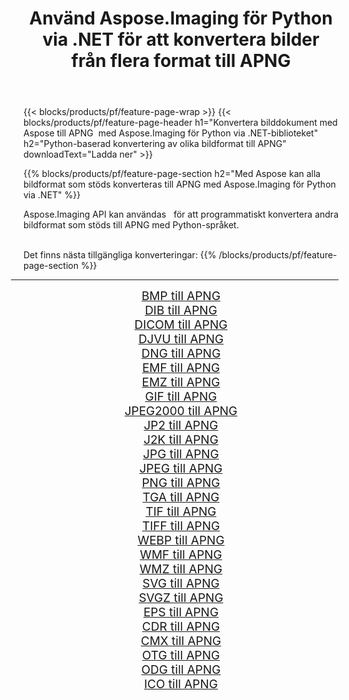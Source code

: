 ﻿---
title: Använd Aspose.Imaging för Python via .NET för att konvertera bilder från flera format till APNG 
weight: 3920
url: /sv/python-net/conversion/to/apng 
lang: sv
langdirlevel: 2
locales: zh-hans,ja,it,ru,de,es,fr,nl,id,lt,pl,pt,vi,tr,ko,zh-hant,ar,hi,th,sv,cs,uk,he
description: Du kan använda Aspose.Imaging för Python via .NET-biblioteket för att konvertera från en mängd olika format till APNG
---

{{< blocks/products/pf/feature-page-wrap >}}
{{< blocks/products/pf/feature-page-header h1="Konvertera bilddokument med Aspose till APNG  med Aspose.Imaging för Python via .NET-biblioteket" h2="Python-baserad konvertering av olika bildformat till APNG" downloadText="Ladda ner" >}}


{{% blocks/products/pf/feature-page-section  h2="Med Aspose kan alla bildformat som stöds konverteras till APNG med Aspose.Imaging för Python via .NET" %}}
<p align=justify>Aspose.Imaging API kan användas   för att programmatiskt konvertera andra bildformat som stöds till APNG med Python-språket.</p>
<br/>
Det finns nästa tillgängliga konverteringar:
{{% /blocks/products/pf/feature-page-section %}}
<div class="container-fluid productfamilypage bg-gray">
    <div class="convertypes bg-gray agp-content section">
        <div class="container">
		<hr style="margin-left:-20px;"/>
		<div class="row other-converters" style="gap: 10px;font-size: 19px;text-align:center;">
		    <div class='col-md-2 other-converter remove-lp remove-rp'><a href="/imaging/sv/python-net/conversion/bmp-to-apng" style="padding:15px;">BMP till APNG</a></div>
<div class='col-md-2 other-converter remove-lp remove-rp'><a href="/imaging/sv/python-net/conversion/dib-to-apng" style="padding:15px;">DIB till APNG</a></div>
<div class='col-md-2 other-converter remove-lp remove-rp'><a href="/imaging/sv/python-net/conversion/dicom-to-apng" style="padding:15px;">DICOM till APNG</a></div>
<div class='col-md-2 other-converter remove-lp remove-rp'><a href="/imaging/sv/python-net/conversion/djvu-to-apng" style="padding:15px;">DJVU till APNG</a></div>
<div class='col-md-2 other-converter remove-lp remove-rp'><a href="/imaging/sv/python-net/conversion/dng-to-apng" style="padding:15px;">DNG till APNG</a></div>
<div class='col-md-2 other-converter remove-lp remove-rp'><a href="/imaging/sv/python-net/conversion/emf-to-apng" style="padding:15px;">EMF till APNG</a></div>
<div class='col-md-2 other-converter remove-lp remove-rp'><a href="/imaging/sv/python-net/conversion/emz-to-apng" style="padding:15px;">EMZ till APNG</a></div>
<div class='col-md-2 other-converter remove-lp remove-rp'><a href="/imaging/sv/python-net/conversion/gif-to-apng" style="padding:15px;">GIF till APNG</a></div>
<div class='col-md-2 other-converter remove-lp remove-rp'><a href="/imaging/sv/python-net/conversion/jpeg2000-to-apng" style="padding:15px;">JPEG2000 till APNG</a></div>
<div class='col-md-2 other-converter remove-lp remove-rp'><a href="/imaging/sv/python-net/conversion/jp2-to-apng" style="padding:15px;">JP2 till APNG</a></div>
<div class='col-md-2 other-converter remove-lp remove-rp'><a href="/imaging/sv/python-net/conversion/j2k-to-apng" style="padding:15px;">J2K till APNG</a></div>
<div class='col-md-2 other-converter remove-lp remove-rp'><a href="/imaging/sv/python-net/conversion/jpg-to-apng" style="padding:15px;">JPG till APNG</a></div>
<div class='col-md-2 other-converter remove-lp remove-rp'><a href="/imaging/sv/python-net/conversion/jpeg-to-apng" style="padding:15px;">JPEG till APNG</a></div>
<div class='col-md-2 other-converter remove-lp remove-rp'><a href="/imaging/sv/python-net/conversion/png-to-apng" style="padding:15px;">PNG till APNG</a></div>
<div class='col-md-2 other-converter remove-lp remove-rp'><a href="/imaging/sv/python-net/conversion/tga-to-apng" style="padding:15px;">TGA till APNG</a></div>
<div class='col-md-2 other-converter remove-lp remove-rp'><a href="/imaging/sv/python-net/conversion/tif-to-apng" style="padding:15px;">TIF till APNG</a></div>
<div class='col-md-2 other-converter remove-lp remove-rp'><a href="/imaging/sv/python-net/conversion/tiff-to-apng" style="padding:15px;">TIFF till APNG</a></div>
<div class='col-md-2 other-converter remove-lp remove-rp'><a href="/imaging/sv/python-net/conversion/webp-to-apng" style="padding:15px;">WEBP till APNG</a></div>
<div class='col-md-2 other-converter remove-lp remove-rp'><a href="/imaging/sv/python-net/conversion/wmf-to-apng" style="padding:15px;">WMF till APNG</a></div>
<div class='col-md-2 other-converter remove-lp remove-rp'><a href="/imaging/sv/python-net/conversion/wmz-to-apng" style="padding:15px;">WMZ till APNG</a></div>
<div class='col-md-2 other-converter remove-lp remove-rp'><a href="/imaging/sv/python-net/conversion/svg-to-apng" style="padding:15px;">SVG till APNG</a></div>
<div class='col-md-2 other-converter remove-lp remove-rp'><a href="/imaging/sv/python-net/conversion/svgz-to-apng" style="padding:15px;">SVGZ till APNG</a></div>
<div class='col-md-2 other-converter remove-lp remove-rp'><a href="/imaging/sv/python-net/conversion/eps-to-apng" style="padding:15px;">EPS till APNG</a></div>
<div class='col-md-2 other-converter remove-lp remove-rp'><a href="/imaging/sv/python-net/conversion/cdr-to-apng" style="padding:15px;">CDR till APNG</a></div>
<div class='col-md-2 other-converter remove-lp remove-rp'><a href="/imaging/sv/python-net/conversion/cmx-to-apng" style="padding:15px;">CMX till APNG</a></div>
<div class='col-md-2 other-converter remove-lp remove-rp'><a href="/imaging/sv/python-net/conversion/otg-to-apng" style="padding:15px;">OTG till APNG</a></div>
<div class='col-md-2 other-converter remove-lp remove-rp'><a href="/imaging/sv/python-net/conversion/odg-to-apng" style="padding:15px;">ODG till APNG</a></div>
<div class='col-md-2 other-converter remove-lp remove-rp'><a href="/imaging/sv/python-net/conversion/ico-to-apng" style="padding:15px;">ICO till APNG</a></div>
                </div>
        </div>
    </div>
</div>
<br/>

